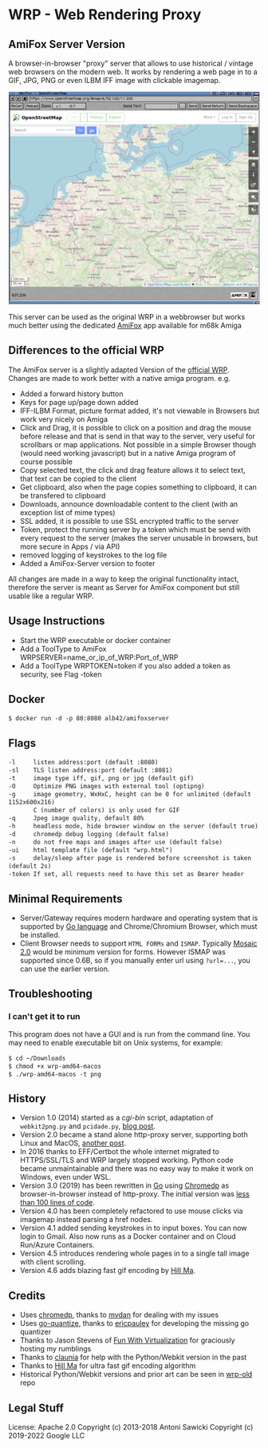 # WRP - Web Rendering Proxy
## AmiFox Server Version

A browser-in-browser "proxy" server that allows to use historical / vintage web browsers on the modern web. It works by rendering a web page in to a GIF, JPG, PNG or even ILBM IFF image with clickable imagemap.

![AmiFox with OpenStreetmap](wrp.png)

This server can be used as the original WRP in a webbrowser but works much better using the dedicated [AmiFox](https://blog.alb42.de/programs/AmiFox) app available for m68k Amiga

## Differences to the official WRP

The AmiFox server is a slightly adapted Version of the [official WRP](https://github.com/tenox7/wrp). Changes are made to work better with a native amiga program.
e.g.
* Added a forward history button
* Keys for page up/page down added
* IFF-ILBM Format, picture format added, it's not viewable in Browsers but work very nicely on Amiga
* Click and Drag, it is possible to click on a position and drag the mouse before release and that is send in that way to the server, very useful for scrollbars or map applications. Not possible in a simple Browser though (would need working javascript) but in a native Amiga program of course possible
* Copy selected text, the click and drag feature allows it to select text, that text can be copied to the client
* Get clipboard, also when the page copies something to clipboard, it can be transfered to clipboard
* Downloads, announce downloadable content to the client (with an exception list of mime types)
* SSL added, it is possible to use SSL encrypted traffic to the server
* Token, protect the running server by a token which must be send with every request to the server (makes the server unusable in browsers, but more secure in Apps / via API)
* removed logging of keystrokes to the log file
* Added a AmiFox-Server version to footer

All changes are made in a way to keep the original functionality intact, therefore the server is meant as Server for AmiFox component but still usable like a regular WRP.

## Usage Instructions

* Start the WRP executable or docker container
* Add a ToolType to AmiFox WRPSERVER=name_or_ip_of_WRP:Port_of_WRP
* Add a ToolType WRPTOKEN=token if you also added a token as security, see Flag -token

## Docker

```shell
$ docker run -d -p 80:8080 alb42/amifoxserver
```

## Flags

```text
-l     listen address:port (default :8080)
-sl    TLS listen address:port (default :8081)
-t     image type iff, gif, png or jpg (default gif)
-O     Optimize PNG images with external tool (optipng)
-g     image geometry, WxHxC, height can be 0 for unlimited (default 1152x600x216)
       C (number of colors) is only used for GIF
-q     Jpeg image quality, default 80%
-h     headless mode, hide browser window on the server (default true)
-d     chromedp debug logging (default false)
-n     do not free maps and images after use (default false)
-ui    html template file (default "wrp.html")
-s     delay/sleep after page is rendered before screenshot is taken (default 2s)
-token If set, all requests need to have this set as Bearer header
```

## Minimal Requirements

* Server/Gateway requires modern hardware and operating system that is supported by [Go language](https://github.com/golang/go/wiki/MinimumRequirements) and Chrome/Chromium Browser, which must be installed.
* Client Browser needs to support `HTML FORMs` and `ISMAP`. Typically [Mosaic 2.0](http://www.ncsa.illinois.edu/enabling/mosaic/versions) would be minimum version for forms. However ISMAP was supported since 0.6B, so if you manually enter url using `?url=...`, you can use the earlier version.

## Troubleshooting

### I can't get it to run

This program does not have a GUI and is run from the command line. You may need to enable executable bit on Unix systems, for example:

```shell
$ cd ~/Downloads
$ chmod +x wrp-amd64-macos
$ ./wrp-amd64-macos -t png
```

## History

* Version 1.0 (2014) started as a *cgi-bin* script, adaptation of `webkit2png.py` and `pcidade.py`, [blog post](https://virtuallyfun.com/2014/03/03/surfing-modern-web-with-ancient-browsers/).
* Version 2.0 became a stand alone http-proxy server, supporting both Linux and MacOS, [another post](https://virtuallyfun.com/wordpress/2014/03/11/web-rendering-proxy-update//).
* In 2016 thanks to EFF/Certbot the whole internet migrated to HTTPS/SSL/TLS and WRP largely stopped working. Python code became unmaintainable and there was no easy way to make it work on Windows, even under WSL.
* Version 3.0 (2019) has been rewritten in [Go](https://golang.org/) using [Chromedp](https://github.com/chromedp) as browser-in-browser instead of http-proxy. The initial version was [less than 100 lines of code](https://gist.github.com/tenox7/b0f03c039b0a8b67f6c1bf47e2dd0df0).
* Version 4.0 has been completely refactored to use mouse clicks via imagemap instead parsing a href nodes.
* Version 4.1 added sending keystrokes in to input boxes. You can now login to Gmail. Also now runs as a Docker container and on Cloud Run/Azure Containers.
* Version 4.5 introduces rendering whole pages in to a single tall image with client scrolling.
* Version 4.6 adds blazing fast gif encoding by [Hill Ma](https://github.com/mahiuchun).

## Credits

* Uses [chromedp](https://github.com/chromedp), thanks to [mvdan](https://github.com/mvdan) for dealing with my issues
* Uses [go-quantize](https://github.com/ericpauley/go-quantize), thanks to [ericpauley](https://github.com/ericpauley) for developing the missing go quantizer
* Thanks to Jason Stevens of [Fun With Virtualization](https://virtuallyfun.com/) for graciously hosting my rumblings
* Thanks to [claunia](https://github.com/claunia/) for help with the Python/Webkit version in the past
* Thanks to [Hill Ma](https://github.com/mahiuchun) for ultra fast gif encoding algorithm
* Historical Python/Webkit versions and prior art can be seen in [wrp-old](https://github.com/tenox7/wrp-old) repo

## Legal Stuff

License: Apache 2.0
Copyright (c) 2013-2018 Antoni Sawicki
Copyright (c) 2019-2022 Google LLC
